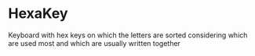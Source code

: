 HexaKey
=======

Keyboard with hex keys on which the letters are sorted considering which are used most and which are usually written together
